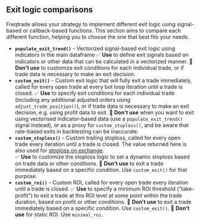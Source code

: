 ## Exit logic comparisons

Freqtrade allows your strategy to implement different exit logic using signal-based or callback-based functions.
This section aims to compare each different function, helping you to choose the one that best fits your needs.

* **`populate_exit_trend()`** - Vectorized signal-based exit logic using indicators in the main dataframe
  ✅ **Use** to define exit signals based on indicators or other data that can be calculated in a vectorized manner.
  🚫 **Don't use** to customize exit conditions for each individual trade, or if trade data is necessary to make an exit decision.
* **`custom_exit()`** - Custom exit logic that will fully exit a trade immediately, called for every open trade at every bot loop iteration until a trade is closed.
  ✅ **Use** to specify exit conditions for each individual trade (including any additional adjusted orders using `adjust_trade_position()`), or if trade data is necessary to make an exit decision, e.g. using profit data to exit.
  🚫 **Don't use** when you want to exit using vectorised indicator-based data (use a `populate_exit_trend()` signal instead), or as a proxy for `custom_stoploss()`, and be aware that rate-based exits in backtesting can be inaccurate.
* **`custom_stoploss()`** - Custom trailing stoploss, called for every open trade every iteration until a trade is closed. The value returned here is also used for [stoploss on exchange](stoploss.md#stop-loss-on-exchangefreqtrade).  
  ✅ **Use** to customize the stoploss logic to set a dynamic stoploss based on trade data or other conditions.
  🚫 **Don't use** to exit a trade immediately based on a specific condition. Use `custom_exit()` for that purpose.
* **`custom_roi()`** - Custom ROI, called for every open trade every iteration until a trade is closed.
  ✅ **Use** to specify a minimum ROI threshold ("take-profit") to exit a trade at this ROI level at some point within the trade duration, based on profit or other conditions.
  🚫 **Don't use** to exit a trade immediately based on a specific condition. Use `custom_exit()`.
  🚫 **Don't use** for static ROI. Use `minimal_roi`.
